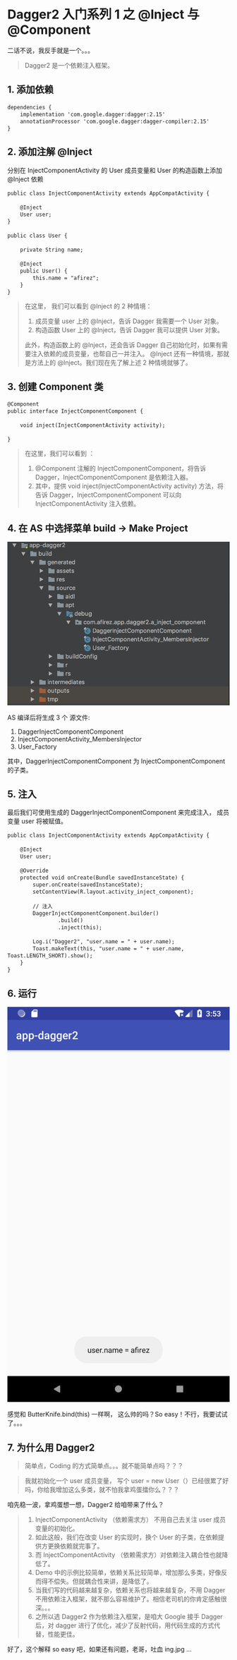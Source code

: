 # Dagger2 入门系列 1 之 @Inject 与 @Component

二话不说，我反手就是一个。。。
> Dagger2 是一个依赖注入框架。

## 1. 添加依赖

```
dependencies {
    implementation 'com.google.dagger:dagger:2.15'
    annotationProcessor 'com.google.dagger:dagger-compiler:2.15'
}
```

## 2. 添加注解 @Inject

分别在 InjectComponentActivity 的 User 成员变量和 User 的构造函数上添加 @Inject 依赖

```
public class InjectComponentActivity extends AppCompatActivity {

    @Inject
    User user;
}

public class User {

    private String name;

    @Inject
    public User() {
        this.name = "afirez";
    }
}
```

> 在这里， 我们可以看到 @Inject 的 2 种情境：
>   1. 成员变量 user 上的 @Inject，告诉 Dagger 我需要一个 User 对象。
>   2. 构造函数 User 上的 @Inject，告诉 Dagger 我可以提供 User 对象。
>
> 此外，构造函数上的 @Inject，还会告诉 Dagger 自己初始化时，如果有需要注入依赖的成员变量，也帮自己一并注入。
> @Inject 还有一种情境，那就是方法上的 @Inject。我们现在先了解上述 2 种情境就够了。


## 3. 创建 Component 类

```
@Component
public interface InjectComponentComponent {

    void inject(InjectComponentActivity activity);

}
```

> 在这里，我们可以看到 ：
>  1. @Component 注解的 InjectComponentComponent，将告诉 Dagger，InjectComponentComponent 是依赖注入器。
>  2. 其中，提供 void inject(InjectComponentActivity activity) 方法，将告诉 Dagger，InjectComponentComponent 可以向 InjectComponentActivity 注入依赖。


## 4. 在 AS 中选择菜单 build -> Make Project

![AS 编译后将生成 3 个 源文件](https://raw.githubusercontent.com/afirez/android-app/master/arts/dagger-a-make.png)

AS 编译后将生成 3 个 源文件:
  1. DaggerInjectComponentComponent
  2. InjectComponentActivity_MembersInjector
  3. User_Factory

其中，DaggerInjectComponentComponent 为 InjectComponentComponent 的子类。

## 5. 注入

最后我们可使用生成的 DaggerInjectComponentComponent 来完成注入， 成员变量 user 将被赋值。

```
public class InjectComponentActivity extends AppCompatActivity {

    @Inject
    User user;

    @Override
    protected void onCreate(Bundle savedInstanceState) {
        super.onCreate(savedInstanceState);
        setContentView(R.layout.activity_inject_component);

        // 注入
        DaggerInjectComponentComponent.builder()
                .build()
                .inject(this);

        Log.i("Dagger2", "user.name = " + user.name);
        Toast.makeText(this, "user.name = " + user.name, Toast.LENGTH_SHORT).show();
    }
}
```

## 6. 运行

![运行效果图](https://raw.githubusercontent.com/afirez/android-app/master/arts/dagger-a-run.png)

感觉和 ButterKnife.bind(this) 一样啊， 这么帅的吗？So easy！不行，我要试试了。。。

## 7. 为什么用 Dagger2

> 简单点，Coding 的方式简单点。。。就不能简单点吗？？？

> 我就初始化一个 user 成员变量， 写个 user = new User（）已经很累了好吗，你给我增加这么多类，就不怕我拿鸡蛋擂你么？？？

咱先稳一波，拿鸡蛋想一想，Dagger2 给咱带来了什么？

> 1. InjectComponentActivity （依赖需求方） 不用自己去关注 user 成员变量的初始化。
> 2. 如此这般，我们在改变 User 的实现时，换个 User 的子类，在依赖提供方更换依赖就完事了。
> 3. 而 InjectComponentActivity （依赖需求方）对依赖注入耦合性也就降低了。
> 4. Demo 中的示例比较简单，依赖关系比较简单，增加那么多类，好像反而得不偿失。但就耦合性来讲，是降低了。
> 5. 当我们写的代码越来越复杂，依赖关系也将越来越复杂，不用 Dagger 不用依赖注入框架，就不那么容易维护了。相信老司机的你肯定感触很深。。。
> 6. 之所以选 Dagger2 作为依赖注入框架，是咱大 Google 接手 Dagger 后，对 dagger 进行了优化，减少了反射代码，用代码生成的方式代替，性能更佳。

好了，这个解释 so easy 吧，如果还有问题，老哥，吐血 ing.jpg ...